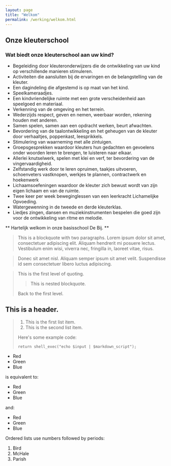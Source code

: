 ```yaml
---
layout: page
title: "Welkom"
permalink: /werking/welkom.html
--- 
```

	
## Onze kleuterschool
 
### Wat biedt onze kleuterschool aan uw kind?

*   Begeleiding door kleuteronderwijzers die de ontwikkeling van uw kind op verschillende manieren stimuleren.
*   Activiteiten die aansluiten bij de ervaringen en de belangstelling van de kleuter.
*   Een dagindeling die afgestemd is op maat van het kind.
*   Speelkameraadjes.
*   Een kindvriendelijke ruimte met een grote verscheidenheid aan speelgoed en materiaal.
*   Verkenning van de omgeving en het terrein.
*   Wederzijds respect, geven en nemen, weerbaar worden, rekening houden met anderen.
*   Samen spelen, samen aan een opdracht werken, beurt afwachten.
*   Bevordering van de taalontwikkeling en het geheugen van de kleuter door verhaaltjes, poppenkast, leesprikkels.
*   Stimulering van waarneming met alle zintuigen.
*   Groepsgesprekken waardoor kleuters hun gedachten en gevoelens onder woorden leren te brengen, te luisteren naar elkaar.
*   Allerlei knutselwerk, spelen met klei en verf, ter bevordering van de vingervaardigheid.
*   Zelfstandig werk door te leren opruimen, taakjes uitvoeren, schoenveters vastknopen, werkjes te plannen, contractwerk en hoekenwerk
*   Lichaamsoefeningen waardoor de kleuter zich bewust wordt van zijn eigen lichaam en van de ruimte.
*   Twee keer per week beweginglessen van een leerkracht Lichamelijke Opvoeding.
*   Watergewenning in de tweede en derde kleuterklas.
*   Liedjes zingen, dansen en muziekinstrumenten bespelen die goed zijn voor de ontwikkeling van ritme en melodie.

** Hartelijk welkom in onze basisschool De Bij. **

> This is a blockquote with two paragraphs. Lorem ipsum dolor sit amet,
consectetuer adipiscing elit. Aliquam hendrerit mi posuere lectus.
Vestibulum enim wisi, viverra nec, fringilla in, laoreet vitae, risus.

> Donec sit amet nisl. Aliquam semper ipsum sit amet velit. Suspendisse
id sem consectetuer libero luctus adipiscing.

> This is the first level of quoting.
>
> > This is nested blockquote.
>
> Back to the first level.


## This is a header.
> 
> 1.   This is the first list item.
> 2.   This is the second list item.
> 
> Here's some example code:
> 
>     return shell_exec("echo $input | $markdown_script");

*   Red
*   Green
*   Blue

is equivalent to:

+   Red
+   Green
+   Blue

and:

-   Red
-   Green
-   Blue

Ordered lists use numbers followed by periods:

1.  Bird
2.  McHale
3.  Parish